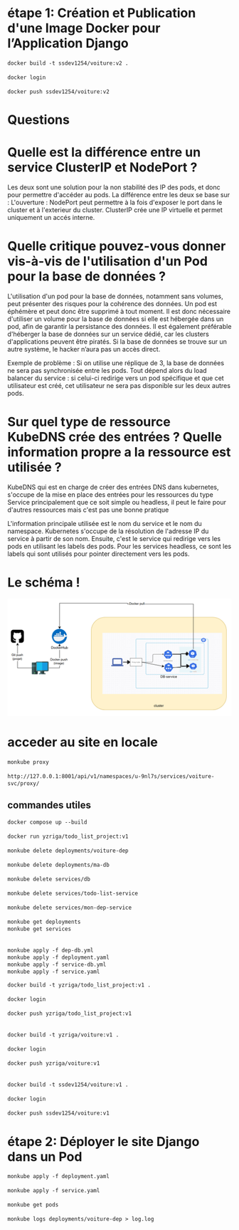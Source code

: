 # étape 1: Création et Publication d'une Image Docker pour l’Application Django
```
docker build -t ssdev1254/voiture:v2 .

docker login

docker push ssdev1254/voiture:v2

```
# Questions

# Quelle est la différence entre un service ClusterIP et NodePort ?
Les deux sont une solution pour la non stabilité des IP des pods, et donc pour permettre d'accéder au pods. La différence entre les deux se base sur : 
L'ouverture : NodePort peut permettre à la fois d'exposer le port dans le cluster et à l'exterieur du cluster. ClusterIP crée une IP virtuelle et permet uniquement un accés interne. 

# Quelle critique pouvez-vous donner vis-à-vis de l'utilisation d'un Pod pour la base de données ?
L'utilisation d'un pod pour la base de données, notamment sans volumes, peut présenter des risques pour la cohérence des données. Un pod est éphémère et peut donc être supprimé à tout moment. Il est donc nécessaire d'utiliser un volume pour la base de données si elle est hébergée dans un pod, afin de garantir la persistance des données. Il est également préférable d'héberger la base de données sur un service dédié, car les clusters d'applications peuvent être piratés. Si la base de données se trouve sur un autre système, le hacker n’aura pas un accès direct.

Exemple de problème : Si on utilise une réplique de 3, la base de données ne sera pas synchronisée entre les pods. Tout dépend alors du load balancer du service : si celui-ci redirige vers un pod spécifique et que cet utilisateur est créé, cet utilisateur ne sera pas disponible sur les deux autres pods.

# Sur quel type de ressource KubeDNS crée des entrées ? Quelle information propre a la ressource est utilisée ?

KubeDNS qui est en charge de créer des entrées DNS dans kubernetes, s'occupe de la mise en place des entrées pour les ressources du type Service principalement que ce soit simple ou headless, il peut le faire pour d'autres ressources mais c'est pas une bonne pratique


L'information principale utilisée est le nom du service et le nom du namespace. Kubernetes s'occupe de la résolution de l'adresse IP du service à partir de son nom. Ensuite, c'est le service qui redirige vers les pods en utilisant les labels des pods. Pour les services headless, ce sont les labels qui sont utilisés pour pointer directement vers les pods.

# Le schéma !


![Alt text](image.png)


# acceder au site en locale 
```
monkube proxy

http://127.0.0.1:8001/api/v1/namespaces/u-9nl7s/services/voiture-svc/proxy/
```








## commandes utiles  
```
docker compose up --build

docker run yzriga/todo_list_project:v1

monkube delete deployments/voiture-dep

monkube delete deployments/ma-db

monkube delete services/db

monkube delete services/todo-list-service

monkube delete services/mon-dep-service

monkube get deployments
monkube get services


monkube apply -f dep-db.yml
monkube apply -f deployment.yaml
monkube apply -f service-db.yml
monkube apply -f service.yaml
```


```
docker build -t yzriga/todo_list_project:v1 .

docker login

docker push yzriga/todo_list_project:v1


docker build -t yzriga/voiture:v1 .

docker login

docker push yzriga/voiture:v1


docker build -t ssdev1254/voiture:v1 .

docker login

docker push ssdev1254/voiture:v1

```
# étape 2: Déployer le site Django dans un Pod

```
monkube apply -f deployment.yaml

monkube apply -f service.yaml

monkube get pods

monkube logs deployments/voiture-dep > log.log

```